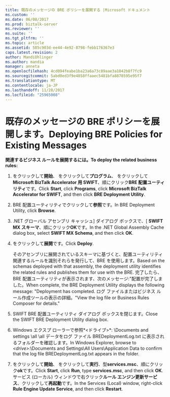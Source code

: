 ```yaml
---
title: 既存のメッセージの BRE ポリシーを展開する |Microsoft ドキュメント
ms.custom: ''
ms.date: 06/08/2017
ms.prod: biztalk-server
ms.reviewer: ''
ms.suite: ''
ms.tgt_pltfrm: ''
ms.topic: article
ms.assetid: 585c903d-ee44-4e92-8798-febb176367e3
caps.latest.revision: 2
author: MandiOhlinger
ms.author: mandia
manager: anneta
ms.openlocfilehash: 4cd094feabe1ba23a6a73c89aae3a1042b8f7fc9
ms.sourcegitcommit: 5abd0ed3f9e4858ffaaec5481bfa8878595e95f7
ms.translationtype: MT
ms.contentlocale: ja-JP
ms.lasthandoff: 11/28/2017
ms.locfileid: "25965008"
---
```

# <a name="deploying-bre-policies-for-existing-messages"></a><span data-ttu-id="44730-102">既存のメッセージの BRE ポリシーを展開します。</span><span class="sxs-lookup"><span data-stu-id="44730-102">Deploying BRE Policies for Existing Messages</span></span>
<span data-ttu-id="44730-103">**関連するビジネス ルールを展開するには。**</span><span class="sxs-lookup"><span data-stu-id="44730-103">**To deploy the related business rules:**</span></span>  
  
1.  <span data-ttu-id="44730-104">をクリックして**開始**、 をクリックして**プログラム**、 をクリックして**Microsoft BizTalk Accelerator 用 SWIFT**、順にクリック**BRE 配置ユーティリティ**です。</span><span class="sxs-lookup"><span data-stu-id="44730-104">Click **Start**, click **Programs**, click **Microsoft BizTalk Accelerator for SWIFT**, and then click **BRE Deployment Utility**.</span></span>  
  
2.  <span data-ttu-id="44730-105">BRE 配置ユーティリティでクリックして**参照**です。</span><span class="sxs-lookup"><span data-stu-id="44730-105">In BRE Deployment Utility, click **Browse**.</span></span>  
  
3.  <span data-ttu-id="44730-106">.NET グローバル アセンブリ キャッシュ] ダイアログ ボックスで、[ **SWIFT MX スキーマ**、順にクリック**OK**です。</span><span class="sxs-lookup"><span data-stu-id="44730-106">In the .NET Global Assembly Cache dialog box, select **SWIFT MX Schema**, and then click **OK**.</span></span>  
  
4.  <span data-ttu-id="44730-107">をクリックして**展開**です。</span><span class="sxs-lookup"><span data-stu-id="44730-107">Click **Deploy**.</span></span>  
  
     <span data-ttu-id="44730-108">そのアセンブリに展開されているスキーマに基づくと、配置ユーティリティ関連するルールを識別それらを発行して、BRE を使用します。</span><span class="sxs-lookup"><span data-stu-id="44730-108">Based on the schemas deployed with that assembly, the deployment utility identifies the related rules and publishes them for use with the BRE.</span></span> <span data-ttu-id="44730-109">完了したら、BRE 配置ユーティリティが表示されます、次のメッセージ:"配置が完了しました。</span><span class="sxs-lookup"><span data-stu-id="44730-109">When complete, the BRE Deployment Utility displays the following message: "Deployment has completed.</span></span> <span data-ttu-id="44730-110">ログ ファイルまたはビジネス ルール作成ツールの表示の詳細。"</span><span class="sxs-lookup"><span data-stu-id="44730-110">View the log file or Business Rules Composer for details."</span></span>  
  
5.  <span data-ttu-id="44730-111">SWIFT BRE 配置ユーティリティ ダイアログ ボックスを閉じます。</span><span class="sxs-lookup"><span data-stu-id="44730-111">Close the SWIFT BRE Deployment Utility dialog box.</span></span>  
  
6.  <span data-ttu-id="44730-112">Windows エクスプ ローラーで参照*\<ドライブ\>*: \Documents and settings \all \all データをログ ファイル BREDeploymentLog.txt に表示されるフォルダーを確認します。</span><span class="sxs-lookup"><span data-stu-id="44730-112">In Windows Explorer, browse to *\<drive\>*:\Documents and Settings\All Users\Application Data to confirm that the log file BREDeploymentLog.txt appears in the folder.</span></span>  
  
7.  <span data-ttu-id="44730-113">をクリックして**開始**、 をクリックして**実行**、型**services.msc**、順にクリック**ok**です。</span><span class="sxs-lookup"><span data-stu-id="44730-113">Click **Start**, click **Run**, type **services.msc**, and then click **OK**.</span></span> <span data-ttu-id="44730-114">サービス (ローカル) ウィンドウで右クリック**ルール エンジン更新サービス**、クリックして**再起動**です。</span><span class="sxs-lookup"><span data-stu-id="44730-114">In the Services (Local) window, right-click **Rule Engine Update Service**, and then click **Restart**.</span></span>